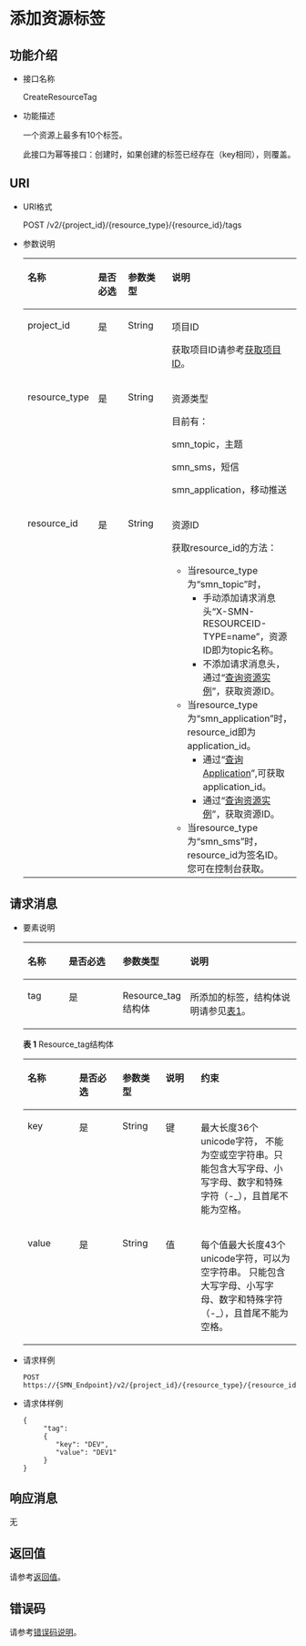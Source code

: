 # 添加资源标签<a name="smn_api_56003"></a>

## 功能介绍<a name="section6275354111818"></a>

-   接口名称

    CreateResourceTag


-   功能描述

    一个资源上最多有10个标签。

    此接口为幂等接口：创建时，如果创建的标签已经存在（key相同），则覆盖。


## URI<a name="section12757544187"></a>

-   URI格式

    POST /v2/\{project\_id\}/\{resource\_type\}/\{resource\_id\}/tags

-   参数说明

    <a name="table1029119541182"></a>
    <table><thead align="left"><tr id="row6634135420184"><th class="cellrowborder" valign="top" width="17.738226177382263%" id="mcps1.1.5.1.1"><p id="p0650125431810"><a name="p0650125431810"></a><a name="p0650125431810"></a>名称</p>
    </th>
    <th class="cellrowborder" valign="top" width="23.357664233576642%" id="mcps1.1.5.1.2"><p id="p1465005418189"><a name="p1465005418189"></a><a name="p1465005418189"></a>是否必选</p>
    </th>
    <th class="cellrowborder" valign="top" width="26.027397260273972%" id="mcps1.1.5.1.3"><p id="p0650175419188"><a name="p0650175419188"></a><a name="p0650175419188"></a>参数类型</p>
    </th>
    <th class="cellrowborder" valign="top" width="32.87671232876712%" id="mcps1.1.5.1.4"><p id="p156507545182"><a name="p156507545182"></a><a name="p156507545182"></a>说明</p>
    </th>
    </tr>
    </thead>
    <tbody><tr id="row4650165421816"><td class="cellrowborder" valign="top" width="17.738226177382263%" headers="mcps1.1.5.1.1 "><p id="p3650854151810"><a name="p3650854151810"></a><a name="p3650854151810"></a>project_id</p>
    </td>
    <td class="cellrowborder" valign="top" width="23.357664233576642%" headers="mcps1.1.5.1.2 "><p id="p1365025412188"><a name="p1365025412188"></a><a name="p1365025412188"></a>是</p>
    </td>
    <td class="cellrowborder" valign="top" width="26.027397260273972%" headers="mcps1.1.5.1.3 "><p id="p186502054111811"><a name="p186502054111811"></a><a name="p186502054111811"></a>String</p>
    </td>
    <td class="cellrowborder" valign="top" width="32.87671232876712%" headers="mcps1.1.5.1.4 "><p id="p1665018541188"><a name="p1665018541188"></a><a name="p1665018541188"></a>项目ID</p>
    <p id="p118812918506"><a name="p118812918506"></a><a name="p118812918506"></a>获取项目ID请参考<a href="获取项目ID.md">获取项目ID</a>。</p>
    </td>
    </tr>
    <tr id="row19650165415182"><td class="cellrowborder" valign="top" width="17.738226177382263%" headers="mcps1.1.5.1.1 "><p id="p99531421797"><a name="p99531421797"></a><a name="p99531421797"></a>resource_type</p>
    </td>
    <td class="cellrowborder" valign="top" width="23.357664233576642%" headers="mcps1.1.5.1.2 "><p id="p1495310421799"><a name="p1495310421799"></a><a name="p1495310421799"></a>是</p>
    </td>
    <td class="cellrowborder" valign="top" width="26.027397260273972%" headers="mcps1.1.5.1.3 "><p id="p149531342296"><a name="p149531342296"></a><a name="p149531342296"></a>String</p>
    </td>
    <td class="cellrowborder" valign="top" width="32.87671232876712%" headers="mcps1.1.5.1.4 "><p id="p52661238184213"><a name="p52661238184213"></a><a name="p52661238184213"></a>资源类型</p>
    <p id="p278251314214"><a name="p278251314214"></a><a name="p278251314214"></a>目前有：</p>
    <p id="p14550953686"><a name="p14550953686"></a><a name="p14550953686"></a>smn_topic，主题</p>
    <p id="p8682201993"><a name="p8682201993"></a><a name="p8682201993"></a>smn_sms，短信</p>
    <p id="p10462259131014"><a name="p10462259131014"></a><a name="p10462259131014"></a>smn_application，移动推送</p>
    </td>
    </tr>
    <tr id="row0650054191817"><td class="cellrowborder" valign="top" width="17.738226177382263%" headers="mcps1.1.5.1.1 "><p id="p1363485413187"><a name="p1363485413187"></a><a name="p1363485413187"></a>resource_id</p>
    </td>
    <td class="cellrowborder" valign="top" width="23.357664233576642%" headers="mcps1.1.5.1.2 "><p id="p463417547182"><a name="p463417547182"></a><a name="p463417547182"></a>是</p>
    </td>
    <td class="cellrowborder" valign="top" width="26.027397260273972%" headers="mcps1.1.5.1.3 "><p id="p7634195417180"><a name="p7634195417180"></a><a name="p7634195417180"></a>String</p>
    </td>
    <td class="cellrowborder" valign="top" width="32.87671232876712%" headers="mcps1.1.5.1.4 "><p id="p176341254201810"><a name="p176341254201810"></a><a name="p176341254201810"></a>资源ID</p>
    <p id="p57491711103514"><a name="p57491711103514"></a><a name="p57491711103514"></a>获取resource_id的方法：</p>
    <a name="ul516413377438"></a><a name="ul516413377438"></a><ul id="ul516413377438"><li>当resource_type为“smn_topic”时，<a name="smn_api_56002_ul15774114084417"></a><a name="smn_api_56002_ul15774114084417"></a><ul id="smn_api_56002_ul15774114084417"><li>手动添加请求消息头“X-SMN-RESOURCEID-TYPE=name”，资源ID即为topic名称。</li><li>不添加请求消息头，通过“<a href="查询资源实例.md">查询资源实例</a>”，获取资源ID。</li></ul>
    </li><li>当resource_type为“smn_application”时，resource_id即为application_id。<a name="smn_api_56002_ul15518102914259"></a><a name="smn_api_56002_ul15518102914259"></a><ul id="smn_api_56002_ul15518102914259"><li>通过“<a href="查询Application.md">查询Application</a>”,可获取application_id。</li><li>通过“<a href="查询资源实例.md">查询资源实例</a>”，获取资源ID。</li></ul>
    </li><li>当resource_type为“smn_sms”时，resource_id为签名ID。您可在控制台获取。</li></ul>
    </td>
    </tr>
    </tbody>
    </table>


## 请求消息<a name="section15306154161813"></a>

-   要素说明

    <a name="table2306754131811"></a>
    <table><thead align="left"><tr id="row10650115416183"><th class="cellrowborder" valign="top" width="16.13838616138386%" id="mcps1.1.5.1.1"><p id="p2650155410184"><a name="p2650155410184"></a><a name="p2650155410184"></a>名称</p>
    </th>
    <th class="cellrowborder" valign="top" width="21.837816218378165%" id="mcps1.1.5.1.2"><p id="p3650185481810"><a name="p3650185481810"></a><a name="p3650185481810"></a>是否必选</p>
    </th>
    <th class="cellrowborder" valign="top" width="16.45835416458354%" id="mcps1.1.5.1.3"><p id="p16501254141811"><a name="p16501254141811"></a><a name="p16501254141811"></a>参数类型</p>
    </th>
    <th class="cellrowborder" valign="top" width="45.56544345565444%" id="mcps1.1.5.1.4"><p id="p1765017544189"><a name="p1765017544189"></a><a name="p1765017544189"></a>说明</p>
    </th>
    </tr>
    </thead>
    <tbody><tr id="row465019548182"><td class="cellrowborder" valign="top" width="16.13838616138386%" headers="mcps1.1.5.1.1 "><p id="p26501954141814"><a name="p26501954141814"></a><a name="p26501954141814"></a>tag</p>
    </td>
    <td class="cellrowborder" valign="top" width="21.837816218378165%" headers="mcps1.1.5.1.2 "><p id="p13650175411819"><a name="p13650175411819"></a><a name="p13650175411819"></a>是</p>
    </td>
    <td class="cellrowborder" valign="top" width="16.45835416458354%" headers="mcps1.1.5.1.3 "><p id="p12650654151819"><a name="p12650654151819"></a><a name="p12650654151819"></a>Resource_tag结构体</p>
    </td>
    <td class="cellrowborder" valign="top" width="45.56544345565444%" headers="mcps1.1.5.1.4 "><p id="p8650554201817"><a name="p8650554201817"></a><a name="p8650554201817"></a>所添加的标签，结构体说明请参见<a href="#table1127111434346">表1</a>。</p>
    </td>
    </tr>
    </tbody>
    </table>

    **表 1**  Resource\_tag结构体

    <a name="table1127111434346"></a>
    <table><thead align="left"><tr id="smn_api_56001_row139311651171713"><th class="cellrowborder" valign="top" width="18.81188118811881%" id="mcps1.2.6.1.1"><p id="smn_api_56001_p993135161718"><a name="smn_api_56001_p993135161718"></a><a name="smn_api_56001_p993135161718"></a>名称</p>
    </th>
    <th class="cellrowborder" valign="top" width="15.841584158415841%" id="mcps1.2.6.1.2"><p id="smn_api_56001_p19311451131719"><a name="smn_api_56001_p19311451131719"></a><a name="smn_api_56001_p19311451131719"></a>是否必选</p>
    </th>
    <th class="cellrowborder" valign="top" width="15.841584158415841%" id="mcps1.2.6.1.3"><p id="smn_api_56001_p13931451141710"><a name="smn_api_56001_p13931451141710"></a><a name="smn_api_56001_p13931451141710"></a>参数类型</p>
    </th>
    <th class="cellrowborder" valign="top" width="12.871287128712872%" id="mcps1.2.6.1.4"><p id="smn_api_56001_p393125141712"><a name="smn_api_56001_p393125141712"></a><a name="smn_api_56001_p393125141712"></a>说明</p>
    </th>
    <th class="cellrowborder" valign="top" width="36.633663366336634%" id="mcps1.2.6.1.5"><p id="smn_api_56001_p1715443212610"><a name="smn_api_56001_p1715443212610"></a><a name="smn_api_56001_p1715443212610"></a>约束</p>
    </th>
    </tr>
    </thead>
    <tbody><tr id="smn_api_56001_row3931105113173"><td class="cellrowborder" valign="top" width="18.81188118811881%" headers="mcps1.2.6.1.1 "><p id="smn_api_56001_p17931145131711"><a name="smn_api_56001_p17931145131711"></a><a name="smn_api_56001_p17931145131711"></a>key</p>
    </td>
    <td class="cellrowborder" valign="top" width="15.841584158415841%" headers="mcps1.2.6.1.2 "><p id="smn_api_56001_p9931145120179"><a name="smn_api_56001_p9931145120179"></a><a name="smn_api_56001_p9931145120179"></a>是</p>
    </td>
    <td class="cellrowborder" valign="top" width="15.841584158415841%" headers="mcps1.2.6.1.3 "><p id="smn_api_56001_p16931751111714"><a name="smn_api_56001_p16931751111714"></a><a name="smn_api_56001_p16931751111714"></a>String</p>
    </td>
    <td class="cellrowborder" valign="top" width="12.871287128712872%" headers="mcps1.2.6.1.4 "><p id="smn_api_56001_p393175116171"><a name="smn_api_56001_p393175116171"></a><a name="smn_api_56001_p393175116171"></a>键</p>
    </td>
    <td class="cellrowborder" valign="top" width="36.633663366336634%" headers="mcps1.2.6.1.5 "><p id="smn_api_56001_p171314419267"><a name="smn_api_56001_p171314419267"></a><a name="smn_api_56001_p171314419267"></a>最大长度36个unicode字符， 不能为空或空字符串。只能包含大写字母、小写字母、数字和特殊字符（-_），且首尾不能为空格。</p>
    </td>
    </tr>
    <tr id="smn_api_56001_row39312515173"><td class="cellrowborder" valign="top" width="18.81188118811881%" headers="mcps1.2.6.1.1 "><p id="smn_api_56001_p09311651171711"><a name="smn_api_56001_p09311651171711"></a><a name="smn_api_56001_p09311651171711"></a>value</p>
    </td>
    <td class="cellrowborder" valign="top" width="15.841584158415841%" headers="mcps1.2.6.1.2 "><p id="smn_api_56001_p1693155113179"><a name="smn_api_56001_p1693155113179"></a><a name="smn_api_56001_p1693155113179"></a>是</p>
    </td>
    <td class="cellrowborder" valign="top" width="15.841584158415841%" headers="mcps1.2.6.1.3 "><p id="smn_api_56001_p14931751141720"><a name="smn_api_56001_p14931751141720"></a><a name="smn_api_56001_p14931751141720"></a>String</p>
    </td>
    <td class="cellrowborder" valign="top" width="12.871287128712872%" headers="mcps1.2.6.1.4 "><p id="smn_api_56001_p159313515179"><a name="smn_api_56001_p159313515179"></a><a name="smn_api_56001_p159313515179"></a>值</p>
    </td>
    <td class="cellrowborder" valign="top" width="36.633663366336634%" headers="mcps1.2.6.1.5 "><p id="smn_api_56001_p344164632615"><a name="smn_api_56001_p344164632615"></a><a name="smn_api_56001_p344164632615"></a>每个值最大长度43个unicode字符，可以为空字符串。 只能包含大写字母、小写字母、数字和特殊字符（-_），且首尾不能为空格。</p>
    </td>
    </tr>
    </tbody>
    </table>


-   请求样例

    ```
    POST https://{SMN_Endpoint}/v2/{project_id}/{resource_type}/{resource_id}/tags
    ```


-   请求体样例

    ```
    {
         "tag":
         {
            "key": "DEV",
            "value": "DEV1"
         }
    }
    ```


## 响应消息<a name="section12429402325"></a>

无

## 返回值<a name="section11338754191819"></a>

请参考[返回值](返回值.md)。

## 错误码<a name="section73211020122511"></a>

请参考[错误码说明](错误码说明.md)。

